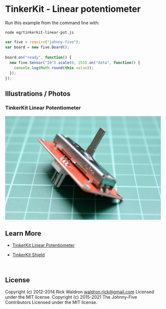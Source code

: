 <!--remove-start-->

# TinkerKit - Linear potentiometer

<!--remove-end-->








Run this example from the command line with:
```bash
node eg/tinkerkit-linear-pot.js
```


```javascript
var five = require("johnny-five");
var board = new five.Board();

board.on("ready", function() {
  new five.Sensor("I0").scale(0, 255).on("data", function() {
    console.log(Math.round(this.value));
  });
});

```


## Illustrations / Photos


### TinkerKit Linear Potentiometer



![docs/images/tinkerkit-linear-pot.png](images/tinkerkit-linear-pot.png)  







## Learn More

- [TinkerKit Linear Potentiometer](http://tinkerkit.tihhs.nl/linear-pot/)

- [TinkerKit Shield](http://tinkerkit.tihhs.nl/shield/)

&nbsp;

<!--remove-start-->

## License
Copyright (c) 2012-2014 Rick Waldron <waldron.rick@gmail.com>
Licensed under the MIT license.
Copyright (c) 2015-2021 The Johnny-Five Contributors
Licensed under the MIT license.

<!--remove-end-->

